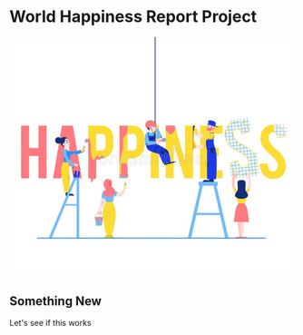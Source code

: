 # World Happiness Report Project

![](/World%20Happiness%20Report%20Images/happiness.jpeg)

## Something New

Let's see if this works

